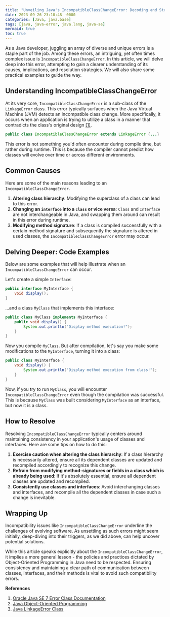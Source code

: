 ```yaml
---
title: "Unveiling Java's IncompatibleClassChangeError: Decoding and Strategies for Resolution"
date: 2023-09-26 23:10:48 -0000
categories: [Java, java.base]
tags: [java, java-error, java.lang, java-se]
mermaid: true
toc: true
---
```



As a Java developer, juggling an array of diverse and unique errors is a staple part of the job. Among these errors, an intriguing, yet often times complex issue is `IncompatibleClassChangeError`. In this article, we will delve deep into this error, attempting to gain a clearer understanding of its causes, implications, and resolution strategies. We will also share some practical examples to guide the way.

## Understanding IncompatibleClassChangeError 

At its very core, `IncompatibleClassChangeError` is a sub-class of the `LinkageError` class. This error typically surfaces when the Java Virtual Machine (JVM) detects an incompatible class change. More specifically, it occurs when an application is trying to utilize a class in a manner that contradicts the class's original design [\[1\]](https://docs.oracle.com/javase/7/docs/api/java/lang/IncompatibleClassChangeError.html).

```java
public class IncompatibleClassChangeError extends LinkageError {...}
```

This error is not something you'd often encounter during compile time, but rather during runtime. This is because the compiler cannot predict how classes will evolve over time or across different environments.

## Common Causes 

Here are some of the main reasons leading to an `IncompatibleClassChangeError`.

1. **Altering class hierarchy**: Modifying the superclass of a class can lead to this error.
2. **Changing an `interface` into a `class` or vice versa**: `Class` and `Interface` are not interchangeable in Java, and swapping them around can result in this error during runtime.
3. **Modifying method signature**: If a class is compiled successfully with a certain method signature and subsequently the signature is altered in used classes, the `IncompatibleClassChangeError` error may occur.

## Delving Deeper: Code Examples

Below are some examples that will help illustrate when an `IncompatibleClassChangeError` can occur.

Let's create a simple `Interface`:

```java
public interface MyInterface {
    void display();
}
```

...and a class `MyClass` that implements this interface:

```java
public class MyClass implements MyInterface {
    public void display() {
        System.out.println("Display method execution!");
    }
}
```
Now you compile `MyClass`. But after compilation, let's say you make some modifications to the `MyInterface`, turning it into a class:

```java
public class MyInterface {
    void display() {
        System.out.println("Display method execution from class!");
    }
}
```
Now, if you try to run `MyClass`, you will encounter `IncompatibleClassChangeError` even though the compilation was successful. This is because `MyClass` was built considering `MyInterface` as an interface, but now it is a class.

## How to Resolve

Resolving `IncompatibleClassChangeError` typically centers around maintaining consistency in your application's usage of classes and interfaces. Here are some tips on how to do this:

1. **Exercise caution when altering the class hierarchy**: If a class hierarchy is necessarily altered, ensure all its dependent classes are updated and recompiled accordingly to recognize this change.
2. **Refrain from modifying method-signatures or fields in a class which is already being used**: If it's absolutely essential, ensure all dependent classes are updated and recompiled.
3. **Consistently use classes and interfaces**: Avoid interchanging classes and interfaces, and recompile all the dependent classes in case such a change is inevitable.

## Wrapping Up

Incompatibility issues like `IncompatibleClassChangeError` underline the challenges of evolving software. As unsettling as such errors might seem initially, deep-diving into their triggers, as we did above, can help uncover potential solutions.

While this article speaks explicitly about the `IncompatibleClassChangeError`, it implies a more general lesson - the policies and practices dictated by Object-Oriented Programming in Java need to be respected. Ensuring consistency and maintaining a clear path of communication between classes, interfaces, and their methods is vital to avoid such compatibility errors.

**References**
1. [Oracle Java SE 7 Error Class Documentation](https://docs.oracle.com/javase/7/docs/api/java/lang/IncompatibleClassChangeError.html)
2. [Java Object-Oriented Programming](https://docs.oracle.com/javase/tutorial/java/concepts/)
3. [Java LinkageError Class](https://docs.oracle.com/javase/8/docs/api/java/lang/LinkageError.html)

